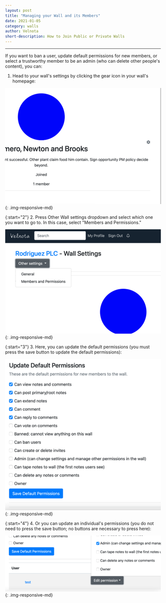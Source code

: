 ```yaml
---
layout: post
title: "Managing your Wall and its Members"
date: 2021-01-05
category: walls
author: Velnota
short-description: How to Join Public or Private Walls
---
```


-----

If you want to ban a user, update default permissions
for new members, or select a trustworthy member
to be an admin (who can delete other people's
content), you can:

1. Head to your wall's settings by clicking
   the gear icon in your wall's homepage:

![wall settings button](/assets/screenshots/wall-settings-button.png)
{: .img-responsive-md}

{:start="2"}
2. Press Other Wall settings dropdown and
   select which one you want to go to. In
   this case, select "Members and Permissions."

![other wall settings](/assets/screenshots/other-wall-settings-dropdown.png)
{: .img-responsive-md}

{:start="3"}
3. Here, you can update the default permissions (you must press
   the save button to update the default permissions):

![default permissions](/assets/screenshots/default-permissions.png)
{: .img-responsive-md}

{:start="4"}
4. Or you can update an individual's permissions (you do not need to press
   the save button; no buttons are necessary to press here):

![individual permissions](/assets/screenshots/update-individual-permissions.png)
{: .img-responsive-md}
